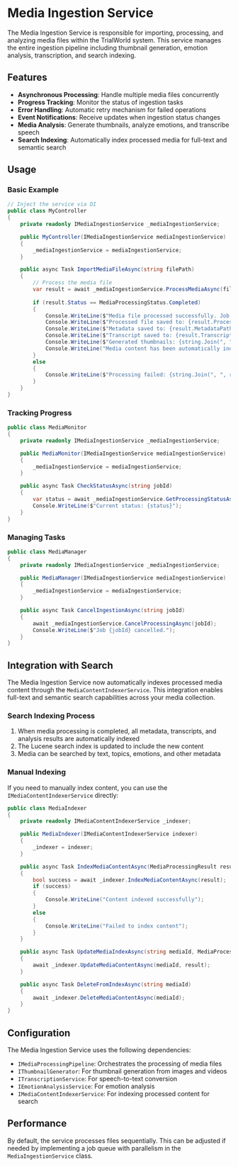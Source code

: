 # Media Ingestion Service

The Media Ingestion Service is responsible for importing, processing, and analyzing media files within the TrialWorld system. This service manages the entire ingestion pipeline including thumbnail generation, emotion analysis, transcription, and search indexing.

## Features

- **Asynchronous Processing**: Handle multiple media files concurrently
- **Progress Tracking**: Monitor the status of ingestion tasks
- **Error Handling**: Automatic retry mechanism for failed operations
- **Event Notifications**: Receive updates when ingestion status changes
- **Media Analysis**: Generate thumbnails, analyze emotions, and transcribe speech
- **Search Indexing**: Automatically index processed media for full-text and semantic search

## Usage

### Basic Example

```csharp
// Inject the service via DI
public class MyController
{
    private readonly IMediaIngestionService _mediaIngestionService;

    public MyController(IMediaIngestionService mediaIngestionService)
    {
        _mediaIngestionService = mediaIngestionService;
    }

    public async Task ImportMediaFileAsync(string filePath)
    {
        // Process the media file
        var result = await _mediaIngestionService.ProcessMediaAsync(filePath);
        
        if (result.Status == MediaProcessingStatus.Completed)
        {
            Console.WriteLine($"Media file processed successfully. Job ID: {result.JobId}");
            Console.WriteLine($"Processed file saved to: {result.ProcessedFilePath}");
            Console.WriteLine($"Metadata saved to: {result.MetadataPath}");
            Console.WriteLine($"Transcript saved to: {result.TranscriptPath}");
            Console.WriteLine($"Generated thumbnails: {string.Join(", ", result.ThumbnailPaths)}");
            Console.WriteLine("Media content has been automatically indexed for search");
        }
        else
        {
            Console.WriteLine($"Processing failed: {string.Join(", ", result.Errors)}");
        }
    }
}
```

### Tracking Progress

```csharp
public class MediaMonitor
{
    private readonly IMediaIngestionService _mediaIngestionService;

    public MediaMonitor(IMediaIngestionService mediaIngestionService)
    {
        _mediaIngestionService = mediaIngestionService;
    }

    public async Task CheckStatusAsync(string jobId)
    {
        var status = await _mediaIngestionService.GetProcessingStatusAsync(jobId);
        Console.WriteLine($"Current status: {status}");
    }
}
```

### Managing Tasks

```csharp
public class MediaManager
{
    private readonly IMediaIngestionService _mediaIngestionService;

    public MediaManager(IMediaIngestionService mediaIngestionService)
    {
        _mediaIngestionService = mediaIngestionService;
    }

    public async Task CancelIngestionAsync(string jobId)
    {
        await _mediaIngestionService.CancelProcessingAsync(jobId);
        Console.WriteLine($"Job {jobId} cancelled.");
    }
}
```

## Integration with Search

The Media Ingestion Service now automatically indexes processed media content through the `MediaContentIndexerService`. This integration enables full-text and semantic search capabilities across your media collection.

### Search Indexing Process

1. When media processing is completed, all metadata, transcripts, and analysis results are automatically indexed
2. The Lucene search index is updated to include the new content
3. Media can be searched by text, topics, emotions, and other metadata

### Manual Indexing

If you need to manually index content, you can use the `IMediaContentIndexerService` directly:

```csharp
public class MediaIndexer
{
    private readonly IMediaContentIndexerService _indexer;

    public MediaIndexer(IMediaContentIndexerService indexer)
    {
        _indexer = indexer;
    }

    public async Task IndexMediaContentAsync(MediaProcessingResult result)
    {
        bool success = await _indexer.IndexMediaContentAsync(result);
        if (success)
        {
            Console.WriteLine("Content indexed successfully");
        }
        else
        {
            Console.WriteLine("Failed to index content");
        }
    }

    public async Task UpdateMediaIndexAsync(string mediaId, MediaProcessingResult result)
    {
        await _indexer.UpdateMediaContentAsync(mediaId, result);
    }

    public async Task DeleteFromIndexAsync(string mediaId)
    {
        await _indexer.DeleteMediaContentAsync(mediaId);
    }
}
```

## Configuration

The Media Ingestion Service uses the following dependencies:

- `IMediaProcessingPipeline`: Orchestrates the processing of media files
- `IThumbnailGenerator`: For thumbnail generation from images and videos
- `ITranscriptionService`: For speech-to-text conversion
- `IEmotionAnalysisService`: For emotion analysis
- `IMediaContentIndexerService`: For indexing processed content for search

## Performance

By default, the service processes files sequentially. This can be adjusted if needed by implementing a job queue with parallelism in the `MediaIngestionService` class. 